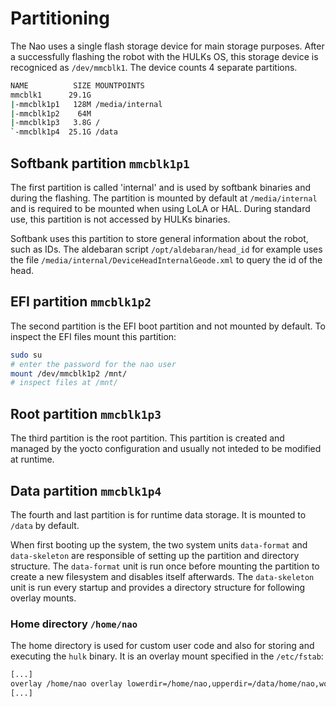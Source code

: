 # Partitioning

The Nao uses a single flash storage device for main storage purposes.
After a successfully flashing the robot with the HULKs OS, this storage device is recogniced as `/dev/mmcblk1`.
The device counts 4 separate partitions.

```sh
NAME          SIZE MOUNTPOINTS
mmcblk1      29.1G
|-mmcblk1p1   128M /media/internal
|-mmcblk1p2    64M
|-mmcblk1p3   3.8G /
`-mmcblk1p4  25.1G /data
```

## Softbank partition `mmcblk1p1`

The first partition is called 'internal' and is used by softbank binaries and during the flashing.
The partition is mounted by default at `/media/internal` and is required to be mounted when using LoLA or HAL.
During standard use, this partition is not accessed by HULKs binaries.

Softbank uses this partition to store general information about the robot, such as IDs.
The aldebaran script `/opt/aldebaran/head_id` for example uses the file `/media/internal/DeviceHeadInternalGeode.xml` to query the id of the head.


## EFI partition `mmcblk1p2`

The second partition is the EFI boot partition and not mounted by default.
To inspect the EFI files mount this partition:

```sh
sudo su
# enter the password for the nao user
mount /dev/mmcblk1p2 /mnt/
# inspect files at /mnt/
```

## Root partition `mmcblk1p3`

The third partition is the root partition.
This partition is created and managed by the yocto configuration and usually not inteded to be modified at runtime.

## Data partition `mmcblk1p4`

The fourth and last partition is for runtime data storage.
It is mounted to `/data` by default.

When first booting up the system, the two system units `data-format` and `data-skeleton` are responsible of setting up the partition and directory structure.
The `data-format` unit is run once before mounting the partition to create a new filesystem and disables itself afterwards.
The `data-skeleton` unit is run every startup and provides a directory structure for following overlay mounts.

### Home directory `/home/nao`

The home directory is used for custom user code and also for storing and executing the `hulk` binary.
It is an overlay mount specified in the `/etc/fstab`:

```sh
[...]
overlay /home/nao overlay lowerdir=/home/nao,upperdir=/data/home/nao,workdir=/data/.work-home-nao 0 0
[...]
```

